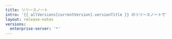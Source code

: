 ```yaml
---
title: リリースノート
intro: '{{ allVersions[currentVersion].versionTitle }} のリリースノートです。'
layout: release-notes
versions:
  enterprise-server: '*'
---
```



